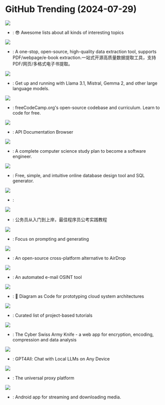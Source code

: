 # GitHub Trending (2024-07-29)

![](https://img.shields.io/badge/none-New%20545-green?style=flat-square&logo=appveyor)
- [](https://github.comundefined): 😎 Awesome lists about all kinds of interesting topics

![](https://img.shields.io/badge/Python-New%20901-green?style=flat-square&logo=appveyor)
- [](https://github.comundefined): A one-stop, open-source, high-quality data extraction tool, supports PDF/webpage/e-book extraction.一站式开源高质量数据提取工具，支持PDF/网页/多格式电子书提取。

![](https://img.shields.io/badge/Go-New%20441-green?style=flat-square&logo=appveyor)
- [](https://github.comundefined): Get up and running with Llama 3.1, Mistral, Gemma 2, and other large language models.

![](https://img.shields.io/badge/TypeScript-New%20302-green?style=flat-square&logo=appveyor)
- [](https://github.comundefined): freeCodeCamp.org's open-source codebase and curriculum. Learn to code for free.

![](https://img.shields.io/badge/Ruby-New%2047-green?style=flat-square&logo=appveyor)
- [](https://github.comundefined): API Documentation Browser

![](https://img.shields.io/badge/none-New%20266-green?style=flat-square&logo=appveyor)
- [](https://github.comundefined): A complete computer science study plan to become a software engineer.

![](https://img.shields.io/badge/JavaScript-New%201-green?style=flat-square&logo=appveyor)
- [](https://github.comundefined): Free, simple, and intuitive online database design tool and SQL generator.

![](https://img.shields.io/badge/Python-New%2037-green?style=flat-square&logo=appveyor)
- [](https://github.comundefined): 

![](https://img.shields.io/badge/none-New%20312-green?style=flat-square&logo=appveyor)
- [](https://github.comundefined): 公务员从入门到上岸，最佳程序员公考实践教程

![](https://img.shields.io/badge/Python-New%2049-green?style=flat-square&logo=appveyor)
- [](https://github.comundefined): Focus on prompting and generating

![](https://img.shields.io/badge/Dart-New%20145-green?style=flat-square&logo=appveyor)
- [](https://github.comundefined): An open-source cross-platform alternative to AirDrop

![](https://img.shields.io/badge/Go-New%2055-green?style=flat-square&logo=appveyor)
- [](https://github.comundefined): An automated e-mail OSINT tool

![](https://img.shields.io/badge/Python-New%20140-green?style=flat-square&logo=appveyor)
- [](https://github.comundefined): 🎨 Diagram as Code for prototyping cloud system architectures

![](https://img.shields.io/badge/none-New%20521-green?style=flat-square&logo=appveyor)
- [](https://github.comundefined): Curated list of project-based tutorials

![](https://img.shields.io/badge/JavaScript-New%2057-green?style=flat-square&logo=appveyor)
- [](https://github.comundefined): The Cyber Swiss Army Knife - a web app for encryption, encoding, compression and data analysis

![](https://img.shields.io/badge/C%2B%2B-New%20102-green?style=flat-square&logo=appveyor)
- [](https://github.comundefined): GPT4All: Chat with Local LLMs on Any Device

![](https://img.shields.io/badge/Go-New%2052-green?style=flat-square&logo=appveyor)
- [](https://github.comundefined): The universal proxy platform

![](https://img.shields.io/badge/Kotlin-New%2038-green?style=flat-square&logo=appveyor)
- [](https://github.comundefined): Android app for streaming and downloading media.

